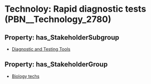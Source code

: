 # Technoloy: __Rapid diagnostic tests__ (PBN__Technology_2780)

## Property: has_StakeholderSubgroup

* [Diagnostic and Testing Tools](PBN__TechSubgroup_12)

## Property: has_StakeholderGroup

* [Biology techs](PBN__TechGroup_15)

